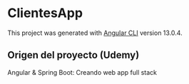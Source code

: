 # ClientesApp

This project was generated with [Angular CLI](https://github.com/angular/angular-cli) version 13.0.4.

## Origen del proyecto (Udemy)
Angular & Spring Boot: Creando web app full stack
